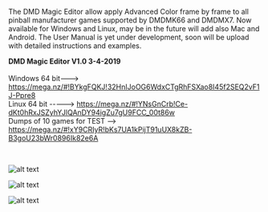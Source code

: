 The DMD Magic Editor allow apply Advanced Color frame by frame to all pinball manufacturer games supported by DMDMK66 and DMDMX7. Now available for Windows and Linux, may be in the future will add also Mac and Android. The User Manual is yet under development, soon will be upload with detailed instructions and examples.
<br>

<b>DMD Magic Editor V1.0 3-4-2019</b>
<br><br>
Windows 64 bit---> https://mega.nz/#!BYkgFQKJ!32HnIJoOG6WdxCTgRhFSXao8I45f2SEQ2vF1J-Ppre8
<br>
Linux 64 bit -----> https://mega.nz/#!YNsGnCrb!Ce-dKt0hRxJSZyhYJlQAnDY94igZu7gU9FCC_00t86w
<br>
Dumps of 10 games for TEST --> https://mega.nz/#!xY9CRIyR!bKs7UA1kPijT91uUX8kZB-B3goU23bWr0896Ik82e6A

<br>

![alt text](https://i.imgur.com/AOTIwaK.jpg)

![alt text](https://i.imgur.com/6FGRpBq.jpg)

![alt text](https://i.imgur.com/IUUzazx.jpg)
